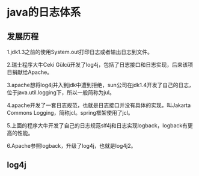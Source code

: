 # java的日志体系

## 发展历程

1.jdk1.3之前的使用System.out打印日志或者输出日志到文件。

2.瑞士程序大牛Ceki Gülcü开发了log4j，包括了日志接口和日志实现，后来该项目捐献给Apache。

3.apache想将log4j并入到jdk中遭到拒绝，sun公司在jdk1.4开发了自己的日志，位于java.util.logging下，所以一般简称为jul。

4.apache开发了一套日志规范，也就是日志接口并没有具体的实现，叫Jakarta Commons Logging，简称jcl。spring框架使用了jcl。

5.上面的程序大牛开发了自己的日志规范slf4j和日志实现logback，logback有更高的性能。

6.Apache参照logback，升级了log4j，也就是log4j2。

## log4j


